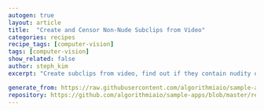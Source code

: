 ```yaml
---
autogen: true
layout: article
title:  "Create and Censor Non-Nude Subclips from Video"
categories: recipes
recipe_tags: [computer-vision]
tags: [computer-vision]
show_related: false
author: steph_kim
excerpt: "Create subclips from video, find out if they contain nudity or not and censor the faces of the non-nude clips."

generate_from: https://raw.githubusercontent.com/algorithmiaio/sample-apps/master/recipes/censorface/README.md
repository: https://github.com/algorithmiaio/sample-apps/blob/master/recipes/censorface/censorface_videos.py
---
```

